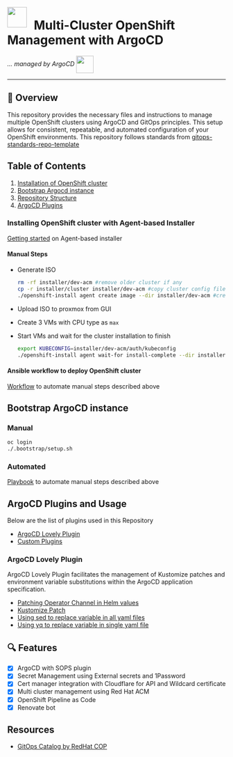 <!-- markdownlint-disable MD041 -->

<img src="https://avatars.githubusercontent.com/u/792337?s=280&v=4" align="left" width="45" height="47"/><h1>&nbsp;&nbsp;Multi-Cluster OpenShift Management with ArgoCD</h1>

_... managed by ArgoCD_ <img src="https://redhat-scholars.github.io/argocd-tutorial/argocd-tutorial/_images/argocd-logo.png" align="center" width="40px" height="40px"/>

---

## :wave: Overview

This repository provides the necessary files and instructions to manage multiple OpenShift clusters using ArgoCD and GitOps principles. This setup allows for consistent, repeatable, and automated configuration of your OpenShift environments. This repository follows standards from [gitops-standards-repo-template](https://github.com/redhat-cop/gitops-standards-repo-template.git)

## Table of Contents

1. [Installation of OpenShift cluster](#installing-openshift-cluster-with-agent-based-installer)
2. [Bootstrap Argocd instance](#bootstrap-argocd-instance)
3. [Repository Structure](https://github.com/redhat-cop/gitops-standards-repo-template?tab=readme-ov-file#repo-structure)
4. [ArgoCD Plugins](#argocd-plugins-and-usage)

### Installing OpenShift cluster with Agent-based Installer

[Getting started](https://docs.openshift.com/container-platform/4.12/installing/installing_with_agent_based_installer/installing-with-agent-based-installer.html) on Agent-based installer

#### Manual Steps

- Generate ISO

  ```bash
  rm -rf installer/dev-acm #remove older cluster if any
  cp -r installer/cluster installer/dev-acm #copy cluster config files
  ./openshift-install agent create image --dir installer/dev-acm #create image
  ```

- Upload ISO to proxmox from GUI
- Create 3 VMs with CPU type as `max`
- Start VMs and wait for the cluster installation to finish

  ```bash
  export KUBECONFIG=installer/dev-acm/auth/kubeconfig
  ./openshift-install agent wait-for install-complete --dir installer/dev-acm --log-level=debug
  ```

#### Ansible workflow to deploy OpenShift cluster

[Workflow](https://github.com/Vikaspogu/homelab-orchestrator/blob/main/ansible/awx/workflows/openshift-cluster.yaml) to automate manual steps described above

## Bootstrap ArgoCD instance

### Manual

```bash
oc login
./.bootstrap/setup.sh
```

### Automated

[Playbook](https://github.com/Vikaspogu/homelab-orchestrator/blob/main/ansible/playbooks/openshift/acm-gitops-bootstrap.yaml) to automate manual steps described above

## ArgoCD Plugins and Usage

Below are the list of plugins used in this Repository

- [ArgoCD Lovely Plugin](https://github.com/crumbhole/argocd-lovely-plugin/tree/main)
- [Custom Plugins](./components/openshift-gitops-config/)

### ArgoCD Lovely Plugin

ArgoCD Lovely Plugin facilitates the management of Kustomize patches and environment variable substitutions within the ArgoCD application specification.

- [Patching Operator Channel in Helm values](./clusters/dev-acm/cert-manager.yaml#L15)
- [Kustomize Patch](./clusters/dev-acm/metallb.yaml#L34)
- [Using sed to replace variable in all yaml files](./clusters/dev-acm/cert-manager.yaml#L28)
- [Using yq to replace variable in single yaml file](./clusters/dev-acm/acm.yaml#13)

## 🔍 Features

- [x] ArgoCD with SOPS plugin
- [x] Secret Management using External secrets and 1Password
- [x] Cert manager integration with Cloudflare for API and Wildcard certificate
- [x] Multi cluster management using Red Hat ACM
- [x] OpenShift Pipeline as Code
- [x] Renovate bot

## Resources

- [GitOps Catalog by RedHat COP](https://github.com/redhat-cop/gitops-catalog)

